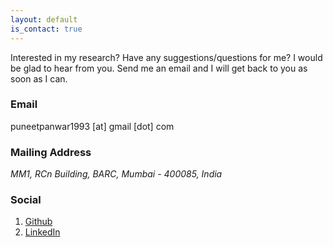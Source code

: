 ```yaml
---
layout: default
is_contact: true
---
```

Interested in my research? Have any suggestions/questions for me? I would be glad to hear from you. 
Send me an email and I will get back to you as soon as I can.

### Email

puneetpanwar1993 [at] gmail [dot] com

### Mailing Address

*MM1, RCn Building, BARC, Mumbai - 400085, India*

### Social

1. [Github](https://github.com/puneet-panwar)
2. [LinkedIn](https://www.linkedin.com/in/puneetpanwar)

